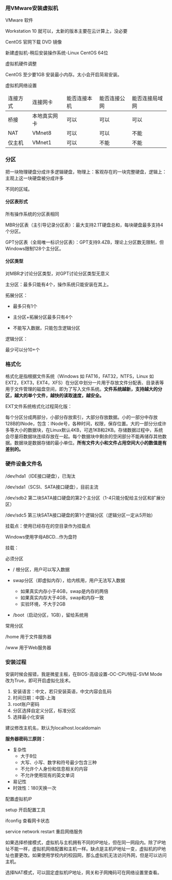 ### 用VMware安装虚拟机

VMware 软件

Workstation 10 就可以，太新的版本主要在云计算上，没必要

CentOS 官网下载 DVD 镜像

新建虚拟机-稍后安装操作系统-Linux CentOS 64位

虚拟机硬件调整

CentOS 至少要1GB 安装最小内存。太小会开启简易安装。

虚拟机网络设置

<table>
    <thead>
        <tr>
            <td>连接方式</td>
            <td>连接网卡</td>
            <td>能否连接本机</td>
            <td>能否连接公网</td>
            <td>能否连接局域网</td>
        </tr>
    </thead>
    <tbody>
      <tr>
          <td>桥接</td>
          <td>本地真实网卡</td>
          <td>可以</td>
          <td>可以</td>
          <td>可以</td>
        </tr>
        <tr>
            <td>NAT</td>
            <td>VMnet8</td>
            <td>可以</td>
            <td>可以</td>
            <td>不能</td>
        </tr>
        <tr>
            <td>仅主机</td>
            <td>VMnet1</td>
            <td>可以</td>
            <td>不能</td>
            <td>不能</td>
        </tr>
    </tbody>
</table>


### 分区

 把一块物理硬盘分成许多逻辑硬盘，物理上：客观存在的一块完整硬盘，逻辑上：主观上这一块硬盘被分成许多

不同的区域。

#### 分区表形式

所有操作系统的分区表相同

MBR分区表（主引导记录分区表）：最大支持2.1T硬盘总和，每块硬盘最多支持4个分区。

GPT分区表（全局唯一标识分区表）：GPT支持9.4ZB，理论上分区数无限制，但Windows限制128个主分区。

#### 分区类型

对MBR才讨论分区类型，对GPT讨论分区类型无意义

主分区：最多只能有4个，操作系统只能安装在其上。

拓展分区：

- 最多只有1个

- 主分区+拓展分区最多只有4个

- 不能写入数据，只能包含逻辑分区

逻辑分区：

最少可以分10+个

### 格式化

格式化是指根据文件系统（Windows 如 FAT16，FAT32，NTFS，Linux 如 EXT2，EXT3，EXT4，XFS）在分区中划分一片用于存放文件分配表、目录表等用于文件管理的磁盘空间，即为了写入文件系统。<b>文件系统越新，支持越大的分区，越大的单个文件，越快的读取速度，越安全。</b>

EXT文件系统格式化过程简化版：

每个分区分成两部分，小部分存放索引，大部分存放数据。小的一部分中存放128B的INode，包含：INode号，各种时间，权限，保存位置。大的一部分分成许多等大小的数据块，在Linux默认4KB，可选1KB和2KB。存储数据过程中，系统会尽量将数据块连续存放在一起。每个数据块中剩余的空闲部分不能再储存其他数据。数据块是数据存储的最小单位。<b>所有文件大小和文件占用空间大小的数值是有差别的。</b>

### 硬件设备文件名

/dev/hda1（IDE接口硬盘），已淘汰

/dev/sda1（SCSI、SATA接口硬盘），目前主流

/dev/sdb2 第二块SATA接口硬盘的第2个主分区（1-4只能分配给主分区和扩展分区）

/dev/sdc5 第三块SATA接口硬盘的第1个逻辑分区（逻辑分区一定从5开始）

挂载点：使用已经存在的空目录作为挂载点

Windows使用字母ABCD…作为盘符

挂载：

必须分区

- / 根分区，用户可以写入数据
- swap分区（即虚拟内存），给内核用，用户无法写入数据
    - 如果真实内存小于4GB，swap是内存的两倍
    - 如果真实内存大于4GB，swap和内存一致
    - 实验环境，不大于2GB

- /boot（启动分区，1GB），留给系统用

常用分区

/home 用于文件服务器

/www 用于Web服务器

### 安装过程

安装时候会报错，我是微星主板，在BIOS-高级设置-OC-CPU特征-SVM Mode 改为True，即可开启虚拟化技术。

1. 安装语言：中文，若只安装英语，中文内容会乱码
2. 时间日期：中国-上海
3. root账户密码
4. 分区选择自定义分区，标准分区
5. 选择最小化安装

建议修改主机名，默认为localhost.localdomain

<strong>服务器密码三原则：</strong>

- 复杂性
    - 大于8位
    - 大写、小写、数字和符号最少包含三种
    - 不允许个人身份和信息相关的内容
    - 不允许使用现有的英文单词
- 易记性
- 时效性：180天换一次

配置虚拟机IP

setup 开启配置工具

ifconfig 查看网卡状态

service network restart 重启网络服务

如果选择桥接模式，虚拟机与主机拥有不同的IP地址，但在同一网段内。除了IP地址不能一样，虚拟机网络配置和主机一样。缺点是主机IP地址一变，虚拟机的IP地址也要更改。如果使用学校内的校园网，那么虚拟机无法访问外网，但是可以访问主机。

选择NAT模式，可以固定虚拟机IP地址，网关和子网掩码可在网络设置里查看。











